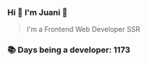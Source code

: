 ### Hi 👋 I&#39;m Juani 🦁

> I&#39;m a Frontend Web Developer SSR

### 📚 Days being a developer: 1173
